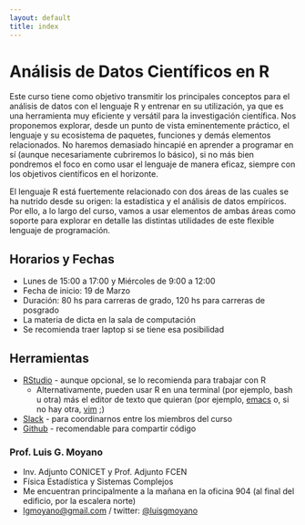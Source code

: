 ```yaml
--- 
layout: default 
title: index 
--- 
```



# Análisis de Datos Científicos en R

Este curso tiene como objetivo transmitir los principales conceptos para el análisis de datos con el
lenguaje R y entrenar en su utilización, ya que es una herramienta muy eficiente y versátil para la
investigación científica.  Nos proponemos explorar, desde un punto de vista eminentemente práctico,
el lenguaje y su ecosistema de paquetes, funciones y demás elementos relacionados.  No haremos
demasiado hincapié en aprender a programar en sí (aunque necesariamente cubriremos lo básico), si no
más bien pondremos el foco en como usar el lenguaje de manera eficaz, siempre con los objetivos
científicos en el horizonte.

El lenguaje R está fuertemente relacionado con dos áreas de las cuales se ha nutrido desde su
origen: la estadística y el análisis de datos empíricos. Por ello, a lo largo del curso, vamos a usar
elementos de ambas áreas como soporte para explorar en detalle las distintas utilidades de este
flexible lenguaje de programación.


## Horarios y Fechas

-   Lunes de 15:00 a 17:00 y Miércoles de 9:00 a 12:00
-   Fecha de inicio: 19 de Marzo
-   Duración: 80 hs para carreras de grado, 120 hs para carreras de posgrado
-   La materia de dicta en la sala de computación
-   Se recomienda traer laptop si se tiene esa posibilidad


## Herramientas

-   [RStudio](https://www.rstudio.com/) - aunque opcional, se lo recomienda para trabajar con R
    -   Alternativamente, pueden usar R en una terminal (por ejemplo, bash u otra) más el editor de texto
        que quieran (por ejemplo, [emacs](https://www.gnu.org/software/emacs/) o, si no hay otra, [vim](http://www.vim.org/) ;)
-   [Slack](https://slack.com/) - para coordinarnos entre los miembros del curso
-   [Github](https://github.com/) - recomendable para compartir código


### Prof. Luis G. Moyano

-   Inv. Adjunto CONICET y Prof. Adjunto FCEN
-   Física Estadística y Sistemas Complejos
-   Me encuentran principalmente a la mañana en la oficina 904 (al final del edificio, por la escalera norte)
-   <span class="underline">lgmoyano@gmail.com</span> / twitter: [@luisgmoyano](https://twitter.com/luisgmoyano)

